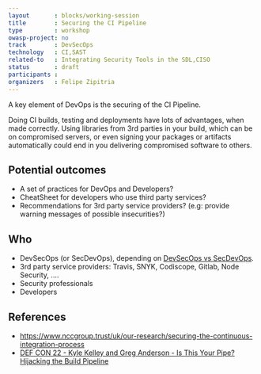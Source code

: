 ```yaml
---
layout       : blocks/working-session
title        : Securing the CI Pipeline
type         : workshop
owasp-project: no
track        : DevSecOps
technology   : CI,SAST
related-to   : Integrating Security Tools in the SDL,CISO
status       : draft
participants :
organizers   : Felipe Zipitria
---
```


A key element of DevOps is the securing of the CI Pipeline.

Doing CI builds, testing and deployments have lots of advantages, when made correctly. Using libraries from 3rd parties in your build, which can be on compromised servers, or even signing your packages or artifacts automatically could end in you delivering compromised software to others.

## Potential outcomes

- A set of practices for DevOps and Developers?
- CheatSheet for developers who use third party services?
- Recommendations for 3rd party service providers? (e.g: provide warning messages of possible insecurities?)

## Who

* DevSecOps (or SecDevOps), depending on [DevSecOps vs SecDevOps](DevSecOps-vs-SecDevOps.md).
* 3rd party service providers: Travis, SNYK, Codiscope, Gitlab, Node Security, ....
* Security professionals
* Developers

## References

- https://www.nccgroup.trust/uk/our-research/securing-the-continuous-integration-process
- [DEF CON 22 - Kyle Kelley and Greg Anderson - Is This Your Pipe? Hijacking the Build Pipeline](https://www.youtube.com/watch?v=nBR7Kru6JX0)
